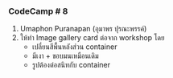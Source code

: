 ### CodeCamp # 8
1. Umaphon Puranapan (อุมาพร ปุรณะพรรค์)
2. ให้ทำ Image gallery card ต่อจาก workshop โดย
    - เปลี่ยนสีพื้นหลังส่วน container
    - มีเงา + ขอบมนเหมือนเดิม
    - รูปต้องต่อสนิทกับ container